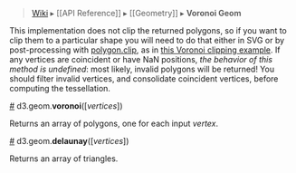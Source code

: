> [Wiki](Home) ▸ [[API Reference]] ▸ [[Geometry]] ▸ **Voronoi Geom**

This implementation does not clip the returned polygons, so if you want to clip them to a particular shape you will need to do that either in SVG or by post-processing with [polygon.clip](Polygon-Geom#wiki-clip), as in [this Voronoi clipping example](http://bl.ocks.org/4237768). If any vertices are coincident or have NaN positions, *the behavior of this method is undefined*: most likely, invalid polygons will be returned! You should filter invalid vertices, and consolidate coincident vertices, before computing the tessellation.

<a name="voronoi" href="Voronoi-Geom#wiki-voronoi">#</a> d3.geom.<b>voronoi</b>([<i>vertices</i>])

Returns an array of polygons, one for each input *vertex*.

<a name="delaunay" href="Voronoi-Geom#wiki-delaunay">#</a> d3.geom.<b>delaunay</b>([<i>vertices</i>])

Returns an array of triangles.